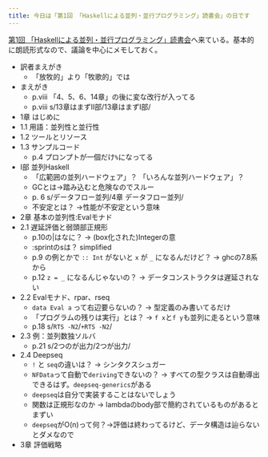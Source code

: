 ```yaml
---
title: 今日は「第1回 「Haskellによる並列・並行プログラミング」読書会」の日です
---
```


[第1回 「Haskellによる並列・並行プログラミング」読書会](http://partake.in/events/b3f4f0f2-8c0a-47c9-b253-b6bd691a45f0)へ来ている。基本的に朗読形式なので、議論を中心にメモしておく。

* 訳者まえがき
    * 「放牧的」より「牧歌的」では
* まえがき
    * p.viii 「4、5、6、14章」の後に変な改行が入ってる
    * p.viii s/13章はまずII部/13章はまずI部/
* 1章 はじめに
* 1.1 用語：並列性と並行性
* 1.2 ツールとリソース
* 1.3 サンプルコード
    * p.4 プロンプトが一個だけ`%`になってる
* I部 並列Haskell
    * 「広範囲の並列ハードウェア」？ 「いろんな並列ハードウェア」？
    * GCとは→踏み込むと危険なのでスルー
    * p. 6 s/データフロー並列/4章 データフロー並列/
    * 不安定とは？ →性能が不安定という意味
* 2章 基本の並列性:Evalモナド
* 2.1 遅延評価と弱頭部正規形
    * p.10の|はなに？ → (box化された)Integerの意
    * :sprintのsは？ simplified
    * p.9 の例とかで `:: Int` がないと `x` が `_` になるんだけど？ → ghcの7.8系から
    * p.12 `z = _` になるんじゃないの？ → データコンストラクタは遅延されない
* 2.2 Evalモナド、rpar、rseq
    * `data Eval a` って右辺要らないの？ → 型定義のみ書いてるだけ
    * 「プログラムの残りは実行」とは？ → `f x`と`f y`も並列に走るという意味
    * p.18 s/`RTS -N2`/`+RTS -N2`/
* 2.3 例：並列数独ソルバ
    * p.21 s/2つのが出力/2つが出力/
* 2.4 Deepseq
    * `!` と `seq`の違いは？ → シンタクスシュガー
    * `NFData`って自動で`deriving`できないの？ → すべての型クラスは自動導出できるはず。`deepseq-generics`がある
    * `deepseq`は自分で実装することはないでしょう
    * 関数は正規形なのか → lambdaのbody部で簡約されているものがあるとまずい　
    * `deepseq`がO(n)って何？→評価は終わってるけど、データ構造は辿らないとダメなので
* 3章 評価戦略
    

